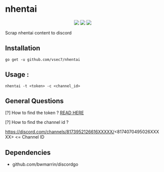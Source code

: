 # nhentai

<p align="center">
<a href="https://goreportcard.com/report/github.com/vsec7/nhentai"><img src="https://goreportcard.com/badge/github.com/vsec7/nhentai"></a>
<a href="https://github.com/vsec7/distee/issues"><img src="https://img.shields.io/badge/contributions-welcome-brightgreen.svg?style=flat"></a>
<a href="https://twitter.com/verry__d"><img src="https://img.shields.io/twitter/follow/verry__d.svg?logo=twitter"></a>
</p>

Scrap nhentai content to discord

## Installation
```
go get -u github.com/vsec7/nhentai
```

## Usage :
```
nhentai -t <token> -c <channel_id>
```

## General Questions

[?] How to find the token ? <a href="https://www.writebots.com/discord-bot-token/"> READ HERE </a>

[?] How to find the channel id ? 

https://discord.com/channels/8173952126616XXXXX/<8174070495026XXXXX> <= Channel ID

## Dependencies
- github.com/bwmarrin/discordgo
